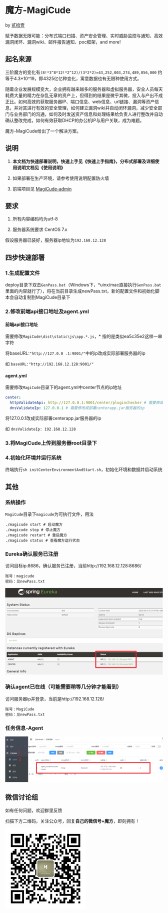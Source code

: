 # 魔方-MagiCude

by [贰拾壹](https://github.com/er10yi )

赋予数据无限可能：分布式端口扫描、资产安全管理、实时威胁监控与通知、高效漏洞闭环、漏洞wiki、邮件报告通知、poc框架，and more!

## 起名来源

三阶魔方的变化有```(8!*3^8*12!*2^12)/(3*2*2)=43,252,003,274,489,856,000``` 约等于4.3*10^19，即4325亿亿种变化，寓意数据也有无限种使用方式。

随着企业发展规模变大，企业拥有越来越多的服务器和虚拟服务器，安全人员每天耗费大量的精力在杂乱无章的资产上，但得到的结果是微乎其微，投入与产出不成正比。如何高效的获取服务器IP、端口信息、web信息、url链接、漏洞等资产信息，并对其进行有效的安全管理，如何建立漏洞wiki并自动闭环漏洞，减少安全部门与业务部门的沟通，如何及时发送资产信息和处理结果给负责人进行整改并自动确认整改完成，如何有效获取DHCP的办公机IP与用户关联，成为难题。

魔方-MagiCude给出了一个解决方案。

## 说明

1. **本文档为快速部署说明，快速上手见《快速上手指南》，分布式部署及详细使用说明文档见《使用说明》**

2. 如果部署在生产环境，请参考使用说明配置防火墙

3. 前端项目见 [MagiCude-admin](https://github.com/er10yi/MagiCude-admin)

## 要求

1. 所有内容编码均为utf-8

2. 服务器系统要求 CentOS 7.x

假设服务器已装好，服务器ip地址为```192.168.12.128```

## 四步快速部署

### 1.生成配置文件

deploy目录下双击```GenPass.bat```（Windows下，*uinx/mac直接执行```GenPass.bat```里面的内容就行了），将在当前目录生成newPass.txt，新的配置文件和初始化脚本会自动复制到MagiCude目录下

### 2.修改前端api接口地址及agent.yml

#### 前端api接口地址

需要修改```MagiCude\dist\static\js\app.*.js```，* 指的是类似ea5c35e2这样一串字符

将baseURL:```"http://127.0.0 .1:9001/"```中的ip改成实际部署服务器的ip

如 ```baseURL:"http://192.168.12.128:9001/"```

#### agent.yml

需要修改```MagiCude```目录下的agent.yml中center节点的ip地址

```yml
center:
  httpValidateApi: http://127.0.0.1:9001/center/pluginchecker # 需要修改成部署centerapp.jar服务器的ip
  dnsValidateIp: 127.0.0.1 # 需要修改成部署centerapp.jar服务器的ip
```

将127.0.0.1改成实际部署centerapp.jar服务器的ip

如 ```dnsValidateIp: 192.168.12.128```

### 3.将MagiCude上传到服务器root目录下

### 4.初始化环境并运行系统

终端执行```sh initCenterEnvironmentAndStart.sh```，初始化环境和数据并启动系统

## 其他

### 系统操作

```MagiCude```目录下```magicude```为可执行文件，用法

```shell
./magicude start # 启动魔方
./magicude stop # 停止魔方
./magicude restart # 重启魔方
./magicude status # 查看魔方运行状态
```

### Eureka确认服务已注册

访问目标ip:8686，确认服务已注册，当前http://192.168.12.128:8686/

```
账号：magicude
密码：见newPass.txt
```

![eureka服务](./使用说明图1/eureka服务.png)

### 确认agent已在线（可能需要稍等几分钟才能看到）

访问服务器ip并登录，当前是http://192.168.12.128/

```
账号：MagiCude
密码：见newPass.txt
```

### 任务信息-Agent
![agent在线](./使用说明图1/agent在线.png)

## 微信讨论组

如有任何问题，欢迎群里反馈

扫描下方二维码，关注公众号，回复**自己的微信号+魔方**，即刻拥有！

![qrcode_for_Septemberend](./使用说明图1/qrcode_for_Septemberend.jpg)
